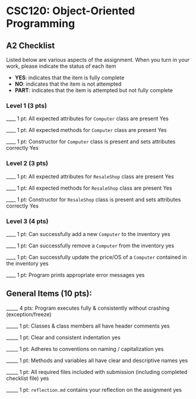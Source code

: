 # CSC120: Object-Oriented Programming
## A2 Checklist

Listed below are various aspects of the assignment.  When you turn in your work, please indicate the status of each item

- **YES**: indicates that the item is fully complete
- **NO**: indicates that the item is not attempted
- **PART**: indicates that the item is attempted but not fully complete

### Level 1 (3 pts)

____ 1 pt: All expected attributes for `Computer` class are present Yes

____ 1 pt: All expected methods for `Computer` class are present Yes

____ 1 pt: Constructor for `Computer` class is present and sets attributes correctly Yes

### Level 2 (3 pts)

____ 1 pt: All expected attributes for `ResaleShop` class are present Yes

____ 1 pt: All expected methods for `ResaleShop` class are present Yes

____ 1 pt: Constructor for `ResaleShop` class is present and sets attributes correctly Yes

### Level 3 (4 pts)

____ 1 pt: Can successfully add a new `Computer` to the inventory yes

____ 1 pt: Can successfully remove a `Computer` from the inventory yes

____ 1 pt: Can successfully update the price/OS of a `Computer` contained in the inventory yes

____ 1 pt: Program prints appropriate error messages yes

## General Items (10 pts):

_____ 4 pts: Program executes fully & consistently without crashing (exception/freeze)

_____ 1 pt: Classes & class members all have header comments yes

_____ 1 pt: Clear and consistent indentation yes

_____ 1 pt: Adheres to conventions on naming / capitalization yes

_____ 1 pt: Methods and variables all have clear and descriptive names yes

_____ 1 pt: All required files included with submission (including completed checklist file) yes

_____ 1 pt: `reflection.md` contains your reflection on the assignment yes
